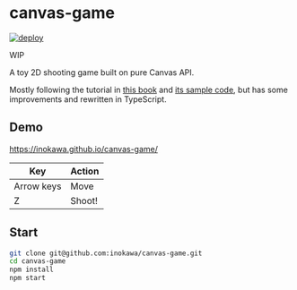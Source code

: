 # canvas-game

[![deploy](https://github.com/inokawa/canvas-game/actions/workflows/deploy.yml/badge.svg)](https://github.com/inokawa/canvas-game/actions/workflows/deploy.yml)

WIP

A toy 2D shooting game built on pure Canvas API.

Mostly following the tutorial in [this book](https://gihyo.jp/book/2020/978-4-297-11085-7) and [its sample code](https://github.com/doxas/graphics-programming-book), but has some improvements and rewritten in TypeScript.

## Demo

https://inokawa.github.io/canvas-game/

| Key        | Action |
| ---------- | ------ |
| Arrow keys | Move   |
| Z          | Shoot! |

## Start

```sh
git clone git@github.com:inokawa/canvas-game.git
cd canvas-game
npm install
npm start
```
